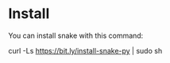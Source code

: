 # Install
You can install snake with this command:

curl -Ls https://bit.ly/install-snake-py | sudo sh

